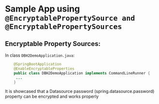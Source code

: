 # Sample App using `@EncryptablePropertySource and @EncryptablePropertySources`

## Encryptable Property Sources:

In class `DBH2DemoApplication.java`:

```java
    @SpringBootApplication
    @EnableEncryptableProperties
    public class DBH2DemoApplication implements CommandLineRunner {
     ...
    }

```
It is showcased that a Datasource password (spring.datasource.password) property can be encrypted and works properly